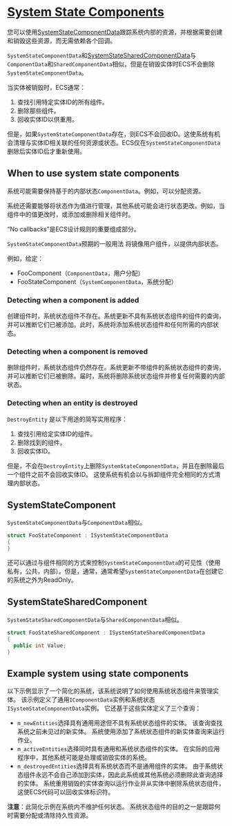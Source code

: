 # [System State Components](https://docs.unity3d.com/Packages/com.unity.entities@0.11/manual/system_state_components.html)
您可以使用[SystemStateComponentData](https://docs.unity3d.com/Packages/com.unity.entities@0.11/api/Unity.Entities.ISystemStateComponentData.html)跟踪系统内部的资源，并根据需要创建和销毁这些资源，而无需依赖各个回调。

`SystemStateComponentData`和[SystemStateSharedComponentData](https://docs.unity3d.com/Packages/com.unity.entities@0.11/api/Unity.Entities.ISystemStateSharedComponentData.html)与`ComponentData`和`SharedComponentData`相似，但是在销毁实体时ECS不会删除`SystemStateComponentData`。

当实体被销毁时，ECS通常：
1. 查找引用特定实体ID的所有组件。
2. 删除那些组件。
3. 回收实体ID以供重用。

但是，如果`SystemStateComponentData`存在，则ECS不会回收ID。这使系统有机会清理与实体ID相关联的任何资源或状态。ECS仅在`SystemStateComponentData`删除后实体ID后才重新使用。

## When to use system state components
系统可能需要保持基于的内部状态`ComponentData`。例如，可以分配资源。

系统还需要能够将状态作为值进行管理，其他系统可能会进行状态更改。例如，当组件中的值更改时，或添加或删除相关组件时。

“No callbacks”是ECS设计规则的重要组成部分。

`SystemStateComponentData`预期的一般用法 将镜像用户组件，以提供内部状态。

例如，给定：
* FooComponent（`ComponentData`，用户分配）
* FooStateComponent（`SystemComponentData`，系统分配）

### Detecting when a component is added
创建组件时，系统状态组件不存在。系统更新不具有系统状态组件的组件的查询，并可以推断它们已被添加。此时，系统将添加系统状态组件和任何所需的内部状态。

### Detecting when a component is removed
删除组件时，系统状态组件仍然存在。系统更新不带组件的系统状态组件的查询，并可以推断它们已被删除。届时，系统将删除系统状态组件并修复任何需要的内部状态。

### Detecting when an entity is destroyed
`DestroyEntity` 是以下用途的简写实用程序：
1. 查找引用给定实体ID的组件。
2. 删除找到的组件。
3. 回收实体ID。

但是，不会在`DestroyEntity`上删除`SystemStateComponentData`，并且在删除最后一个组件之前不会回收实体ID。 这使系统有机会以与拆卸组件完全相同的方式清理内部状态。

## SystemStateComponent
`SystemStateComponentData`与`ComponentData`相似。
```cs
struct FooStateComponent : ISystemStateComponentData
{
}
```
还可以通过与组件相同的方式来控制`SystemStateComponentData`的可见性（使用私有，公共，内部）。但是，通常，通常希望`SystemStateComponentData`在创建它的系统之外为ReadOnly。

## SystemStateSharedComponent
`SystemStateSharedComponentData`与`SharedComponentData`相似。
```cs
struct FooStateSharedComponent : ISystemStateSharedComponentData
{
  public int Value;
}

```

## Example system using state components
以下示例显示了一个简化的系统，该系统说明了如何使用系统状态组件来管理实体。 该示例定义了通用`IComponentData`实例和系统状态`ISystemStateComponentData`实例。 它还基于这些实体定义了三个查询：
* `m_newEntities`选择具有通用用途但不具有系统状态组件的实体。 该查询查找系统之前未见过的新实体。 系统使用添加了系统状态组件的新实体查询来运行作业。
* `m_activeEntities`选择同时具有通用和系统状态组件的实体。 在实际的应用程序中，其他系统可能是处理或销毁实体的系统。
* `m_destroyedEntities`选择具有系统状态而不是通用组件的实体。 由于系统状态组件永远不会自己添加到实体，因此此系统或其他系统必须删除此查询选择的实体。 系统重用销毁的实体查询以运行作业并从实体中删除系统状态组件，这使ECS代码可以回收实体标识符。

**注意**：此简化示例在系统内不维护任何状态。 系统状态组件的目的之一是跟踪何时需要分配或清除持久性资源。